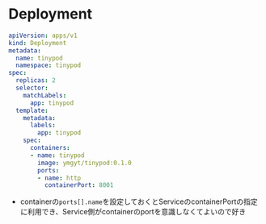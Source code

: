 # Deployment

```yaml
apiVersion: apps/v1
kind: Deployment
metadata:
  name: tinypod
  namespace: tinypod
spec:
  replicas: 2
  selector:
    matchLabels:
      app: tinypod
  template:
    metadata:
      labels:
        app: tinypod
    spec:
      containers:
      - name: tinypod
        image: ymgyt/tinypod:0.1.0
        ports:
        - name: http
          containerPort: 8001
```

* containerの`ports[].name`を設定しておくとServiceのcontainerPortの指定に利用でき、Service側がcontainerのportを意識しなくてよいので好き

